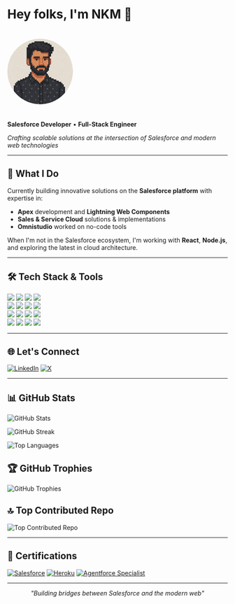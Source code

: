 # Hey folks, I'm NKM 👋
<div align="left">
    <img src="https://github.com/nkmongit/nkmongit/blob/main/NKM8BIT.png" alt="Your Profile Picture" style="border-radius: 50%; width: 150px; height: 150px; object-fit: cover; margin-bottom: 20px; margin-top: 20px;"> 
</div>

<div align="left">

**Salesforce Developer** • **Full-Stack Engineer**

*Crafting scalable solutions at the intersection of Salesforce and modern web technologies*

---

## 🚀 What I Do

Currently building innovative solutions on the **Salesforce platform** with expertise in:
- **Apex** development and **Lightning Web Components**
- **Sales & Service Cloud** solutions & implementations
- **Omnistudio** worked on no-code tools

When I'm not in the Salesforce ecosystem, I'm working with **React**, **Node.js**, and exploring the latest in cloud architecture.

---

## 🛠️ Tech Stack & Tools

<div align="left">
<img src="https://img.shields.io/badge/Salesforce-00A1E0?style=for-the-badge&logo=salesforce&logoColor=white" />
<img src="https://img.shields.io/badge/Apex-1798C1?style=for-the-badge&logo=apex&logoColor=white" />
<img src="https://img.shields.io/badge/Lightning%20Web%20Components-00A1E0?style=for-the-badge&logo=salesforce&logoColor=white" />
<img src="https://img.shields.io/badge/Dataloader-00A1E0?style=for-the-badge&logo=salesforce&logoColor=white" />
<br/>
<img src="https://img.shields.io/badge/JavaScript-F7DF1E?style=for-the-badge&logo=javascript&logoColor=black" />
<img src="https://img.shields.io/badge/HTML5-E34F26?style=for-the-badge&logo=html5&logoColor=white" />
<img src="https://img.shields.io/badge/CSS3-1572B6?style=for-the-badge&logo=css3&logoColor=white" />
<img src="https://img.shields.io/badge/SOQL-00A1E0?style=for-the-badge&logo=salesforce&logoColor=white" />
<br/>
<img src="https://img.shields.io/badge/VS%20Code-007ACC?style=for-the-badge&logo=visual-studio-code&logoColor=white" />
<img src="https://img.shields.io/badge/Postman-FF6C37?style=for-the-badge&logo=postman&logoColor=white" />
<img src="https://img.shields.io/badge/Heroku-430098?style=for-the-badge&logo=heroku&logoColor=white" />
<img src="https://img.shields.io/badge/Jest-C21325?style=for-the-badge&logo=jest&logoColor=white" />
<br/>
<img src="https://img.shields.io/badge/AWS-232F3E?style=for-the-badge&logo=amazon-aws&logoColor=white" />
<img src="https://img.shields.io/badge/Linux-FCC624?style=for-the-badge&logo=linux&logoColor=black" />
<img src="https://img.shields.io/badge/MongoDB-47A248?style=for-the-badge&logo=mongodb&logoColor=white" />
<img src="https://img.shields.io/badge/PostgreSQL-316192?style=for-the-badge&logo=postgresql&logoColor=white" />
</div>

---

## 🌐 Let's Connect

[![LinkedIn](https://img.shields.io/badge/LinkedIn-0077B5?style=flat-square&logo=linkedin&logoColor=white)](https://linkedin.com/in/nkmonlink)
[![X](https://img.shields.io/badge/X-000000?style=flat-square&logo=x&logoColor=white)](https://x.com/dv1mosh)

---

## 📊 GitHub Stats

<div align="left">

![GitHub Stats](https://github-readme-stats.vercel.app/api?username=nkmongit&show_icons=true&theme=gotham&hide_border=false&include_all_commits=true&count_private=true)

![GitHub Streak](https://github-readme-streak-stats.herokuapp.com/?user=nkmongit&theme=gotham&hide_border=false)

![Top Languages](https://github-readme-stats.vercel.app/api/top-langs/?username=nkmongit&theme=gotham&hide_border=false&include_all_commits=true&count_private=true&layout=compact)

</div>

## 🏆 GitHub Trophies

<div align="left">

![GitHub Trophies](https://github-profile-trophy.vercel.app/?username=nkmongit&theme=tokyonight&no-frame=true&no-bg=false&margin-w=4)

</div>

## 🔝 Top Contributed Repo

<div align="left">

![Top Contributed Repo](https://github-contributor-stats.vercel.app/api?username=nkmongit&limit=5&theme=tokyonight&combine_all_yearly_contributions=true)

</div>

---

## 📜 Certifications

[![Salesforce](https://img.shields.io/badge/Salesforce%20PD1-00A1E0?style=for-the-badge&logo=salesforce&logoColor=white)](#)
[![Heroku](https://img.shields.io/badge/Heroku%20Developer-430098?style=for-the-badge&logo=heroku&logoColor=white)](#)
[![Agentforce Specialist](https://img.shields.io/badge/Agentforce%20Specialist-FFD700?style=for-the-badge&logo=star&logoColor=white)](#)

---

<div align="center">

*"Building bridges between Salesforce and the modern web"*

</div>
